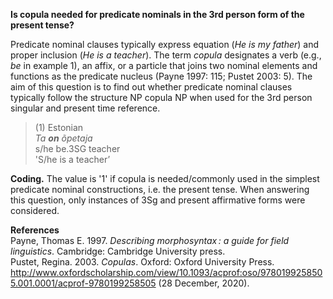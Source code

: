 **Is copula needed for predicate nominals in the 3rd person form of the present tense?**

Predicate nominal clauses typically express equation (*He is my father*) and proper inclusion (*He is a teacher*). The term *copula* designates a verb (e.g., *be* in example 1), an affix, or a particle that joins two nominal elements and functions as the predicate nucleus (Payne 1997: 115; Pustet 2003: 5). The aim of this question is to find out whether predicate nominal clauses typically follow the structure NP copula NP when used for the 3rd person singular and present time reference. 

>(1) Estonian<br/>
>*Ta **on** õpetaja*<br/> 
>s/he be.3SG teacher<br/>
>'S/he is a teacher’

**Coding.** The value is '1' if copula is needed/commonly used in the simplest predicate nominal constructions, i.e. the present tense. When answering this question, only instances of 3Sg and present affirmative forms were considered. 

**References**<br/>
Payne, Thomas E. 1997. *Describing morphosyntax : a guide for field linguistics*. Cambridge: Cambridge University press.<br/>
Pustet, Regina. 2003. *Copulas*. Oxford: Oxford University Press. http://www.oxfordscholarship.com/view/10.1093/acprof:oso/9780199258505.001.0001/acprof-9780199258505 (28 December, 2020).
